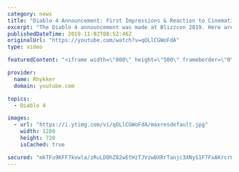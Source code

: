 ```yaml
---
category: news
title: "Diablo 4 Announcement: First Impressions & Reaction to Cinematic Trailer - Blizzcon 2019"
excerpt: "The Diablo 4 announcement was made at Blizzcon 2019. Here are my first impressions and reaction to the cinematic trailer and ensuing panels. My live stream ..."
publishedDateTime: 2019-11-02T08:52:46Z
originalUrl: "https://youtube.com/watch?v=qOLlCGWoFdA"
type: video

featuredContent: "<iframe width=\"800\" height=\"500\" frameborder=\"0\" src=\"https://www.youtube.com/embed/qOLlCGWoFdA\" allow=\"accelerometer; autoplay; encrypted-media; gyroscope; picture-in-picture\" allowfullscreen></iframe>"

provider:
  name: Rhykker
  domain: youtube.com

topics:
  - Diablo 4

images:
  - url: "https://i.ytimg.com/vi/qOLlCGWoFdA/maxresdefault.jpg"
    width: 1280
    height: 720
    isCached: true

secured: "mkTFu9KFF7kvwla/zRuLDOhZ82wEtHzTJVzw8XRrTanjc3XNyS1F7FxAKrcr0F5U2egpVGfV9lMZIQv3GtHGe2JM3n/tpDdj2rdS0HPK2cVzNkJtZBuIGx6nJQlI5bwomrJlpIhiJFapLAOrufVSb516KUC4iBw2fINR5czkDZZ7fpoLJ/m7/QS8DkpEhFflRHD1WEeXr9K/+k2kLx8HFUxeKr3hG60stRTG08+QdL3DndoY4dBTvc8aX54jEmhvphyNsQgbDBXiUgzoUWEIKvlW0dwrng3rUY43il7dPZuo8+3tIdggWeHOpGz7oSoA5p227rZtUY4RiIMgOyWjgb5l9HX7iqjg2xsm3hYc5yHNvDRTZ/cnxJX6B2tIvMPIrSzwxtSR+O6wBjwB8BogJQh7+PsVgNew4hIYsS7oUNWewugnrFJ5djqv6/Q96kGo;F2PiSBy/PihEeJMnU+ob2g=="
---
```


